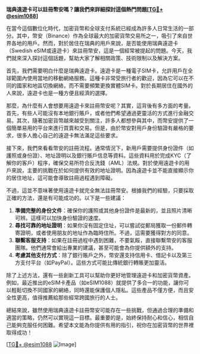 **瑞典遠遊卡可以註冊幣安嗎？讓我們來詳細探討這個熱門問題[[TG💪+ @esim1088](https://t.me/s/esim1088)]**

在當今這個數位化時代，加密貨幣和全球支付系統已經成為許多人日常生活的一部分。其中，幣安（Binance）作為全球最大的加密貨幣交易所之一，吸引了來自世界各地的用戶。然而，對於居住在瑞典的用戶來說，是否能使用瑞典遠遊卡（Swedish eSIM或遠遊卡）來註冊幣安，這是一個經常被提起的問題。今天，我們就來深入探討這個話題，幫助大家了解相關政策、技術限制以及解決方案。

首先，我們需要明白什麼是瑞典遠遊卡。遠遊卡是一種電子SIM卡，允許用戶在全球範圍內使用當地的移動網絡服務。這種卡非常受旅行者的歡迎，因為它可以在不同的國家和地區切換網絡，而不需要頻繁更換實體SIM卡。對於長期居住在國外的人來說，遠遊卡也是一種方便且經濟的選擇。

那麼，為什麼有人會想要用遠遊卡來註冊幣安呢？其實，這背後有多方面的考量。首先，有些人可能沒有本地銀行賬戶，或者他們希望通過更靈活的方式進行金融交易。其次，隨著加密貨幣越來越受到關注，許多人都想參與其中，而幣安提供了一個簡單易用的平台來進行買賣和交易。但是，由於幣安對用戶身份驗證有嚴格的要求，很多人擔心自己的遠遊卡無法滿足這些要求。

接下來，我們來看看幣安的註冊流程。通常情況下，新用戶需要提供身份證件（如護照或身份證）、地址證明以及銀行賬戶信息等資料。這些資料用於完成KYC（了解你的客戶）程序，確保交易所符合反洗錢（AML）法規。對於使用遠遊卡的用戶來說，主要的挑戰在於如何提供有效的地址證明。因為遠遊卡並不能直接顯示你的居住地址，這可能會導致註冊過程遇到障礙。

不過，這並不意味著使用遠遊卡就完全無法註冊幣安。根據我們的經驗，只要採取正確的方法，還是有可能成功的。以下是一些建議：

1. **準備完整的身份文件**：確保你的護照或其他身份證件是最新的，並且照片清晰可辨。這樣可以加快身份驗證的速度。
2. **尋找可靠的地址證明**：如果你沒有固定住址，可以嘗試從郵局獲取一份郵件轉寄證明，或者使用朋友的地址作為臨時住所。不過，這需要獲得對方的同意。
3. **聯繫客服支持**：如果在註冊過程中遇到困難，不要氣餒，直接聯繫幣安的客服團隊。他們通常會給出專業的建議，甚至可能會為你提供額外的支持。
4. **考慮其他支付方式**：除了銀行賬戶之外，幣安還支持信用卡、借記卡以及第三方支付平台（如PayPal）。這些方式可能比傳統銀行轉賬更加靈活。

除了上述方法，還有一些創新工具可以幫助你更好地管理遠遊卡和加密貨幣資產。例如，最近推出的eSIM卡產品（如eSIM1088）就提供了多合一的功能，讓你可以輕鬆切換不同國家的網絡，同時還能保護個人隱私。這些產品不僅方便，而且安全性更高，值得推薦給那些經常跨國旅行的人士。

總結來說，雖然使用瑞典遠遊卡註冊幣安可能存在一些挑戰，但通過合理的準備和適當的策略，仍然可以實現這一目標。最重要的是，始終保持耐心和信心，相信自己能夠克服任何困難。希望本文能為你提供有用的指引，祝你在加密貨幣的世界裡取得成功！

[[TG💪+ @esim1088](https://t.me/s/esim1088) ![Image](https://i.postimg.cc/4NQfJmqS/Snipaste-2025-05-13-00-14-12.png)]